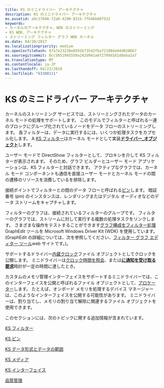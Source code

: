 ```yaml
---
title: KS のミニドライバー アーキテクチャ
description: KS のミニドライバー アーキテクチャ
ms.assetid: a9c17040-72a8-4290-831b-7fb46b00f532
keywords:
- カーネルのアーキテクチャ、WDK のストリーミング
- KS WDK、アーキテクチャ
- ストリーミング フィルター グラフ WDK カーネル
ms.date: 04/20/2017
ms.localizationpriority: medium
ms.openlocfilehash: 87a7e23238e8591b73542fba72108da94d028667
ms.sourcegitcommit: 0cc5051945559a242d941a6f2799d161d8eba2a7
ms.translationtype: MT
ms.contentlocale: ja-JP
ms.lasthandoff: 04/23/2019
ms.locfileid: "63380111"
---
```

# <a name="ks-minidriver-architecture"></a>KS のミニドライバー アーキテクチャ





カーネルのストリーミング サービスでは、ストリーミングされたデータのカーネル モードの処理をサポートします。 このモデルでフィルターと呼ばれる一連のブロックにグループ化されているノードをデータ フローのストリーミングします。 各フィルターは、データに実行するには、いくつか処理タスクをカプセル化します。 A [KS フィルター](ks-filters.md)はカーネル モードとして実装[**ドライバー\_オブジェクト**](https://msdn.microsoft.com/library/windows/hardware/ff544174)します。

ユーザー モードで DirectShow フィルターとして、プロキシを介して KS フィルターが表示されます。 そのため、グラフ ビルダーとユーザー モード アプリケーションは、KS フィルターと対話できます。 アクティブなグラフでは、カーネル モード コンポーネントも通信を直接ユーザー モードとカーネル モードの間の遷移のリソースを消費しているを排除します。

接続ポイントでフィルターとの間のデータ フローと呼ばれる[ピン](ks-pins.md)します。 暗証番号 (pin) のインスタンスは、レンダリングまたはデジタル オーディオなどのデータ ストリームをキャプチャします。

フィルターのグラフは、接続されているフィルターのグループです。 フィルターのグラフでは、ストリームに対して実行する複数の処理タスクをリンクします。 さまざまな操作をテストすることができます[グラフ構成をフィルター処理](filter-graph-examples.md)GraphEdit ツールを Microsoft Windows Driver Kit (WDK) を使用しています。 (GraphEdit の詳細については、次を参照してください、[フィルター グラフ エディター ツール](https://go.microsoft.com/fwlink/p/?linkid=9230)web サイトです。)。

サポートするドライバー[内蔵クロック](ks-clocks.md)ファイル オブジェクトとしてクロックを公開します。 ミニドライバーは[クロック時間を照会](https://msdn.microsoft.com/library/windows/hardware/ff566564)、または[**に通知を受け取る要求**](https://msdn.microsoft.com/library/windows/hardware/ff561764)時計が一定の時間に達したとき。

カスタムのメモリ管理インターフェイスをサポートするミニドライバーでは、このインターフェイスを公開と呼ばれるファイル オブジェクトとして、[アロケーター](ks-allocators.md)します。 たとえば、オンボード メモリを処理するデバイス マネージャーは、このようなインターフェイスを公開する可能性があります。 ミニドライバーは、割り当てし、メモリの割り当て解除に関連するファイル オブジェクトを使用できます。

このセクションには、次のトピックに関する追加情報が含まれています。

[KS フィルター](ks-filters.md)

[KS ピン](ks-pins.md)

[KS データ形式とデータの範囲](ks-data-formats-and-data-ranges.md)

[KS メディア](ks-mediums.md)

[KS インターフェイス](ks-interfaces.md)

[品質管理](quality-management.md)

 

 




